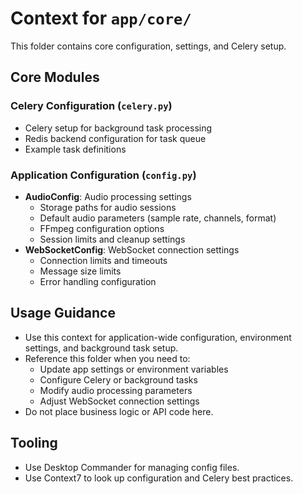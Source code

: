 # Context for `app/core/`

This folder contains core configuration, settings, and Celery setup.

## Core Modules

### Celery Configuration (`celery.py`)

- Celery setup for background task processing
- Redis backend configuration for task queue
- Example task definitions

### Application Configuration (`config.py`)

- **AudioConfig**: Audio processing settings
  - Storage paths for audio sessions
  - Default audio parameters (sample rate, channels, format)
  - FFmpeg configuration options
  - Session limits and cleanup settings
- **WebSocketConfig**: WebSocket connection settings
  - Connection limits and timeouts
  - Message size limits
  - Error handling configuration

## Usage Guidance

- Use this context for application-wide configuration, environment settings, and background task setup.
- Reference this folder when you need to:
  - Update app settings or environment variables
  - Configure Celery or background tasks
  - Modify audio processing parameters
  - Adjust WebSocket connection settings
- Do not place business logic or API code here.

## Tooling

- Use Desktop Commander for managing config files.
- Use Context7 to look up configuration and Celery best practices.
